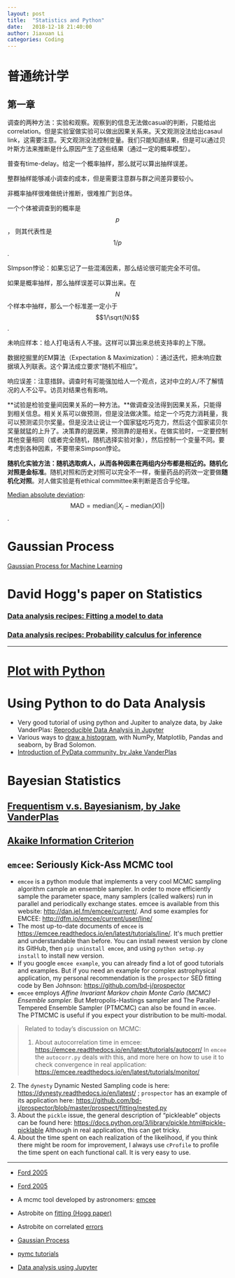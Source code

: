 ```yaml
---
layout: post
title:  "Statistics and Python"
date:   2018-12-18 21:40:00
author: Jiaxuan Li
categories: Coding
---
```

# 普通统计学

## 第一章

调查的两种方法：实验和观察。观察到的信息无法做casual的判断，只能给出correlation。但是实验室做实验可以做出因果关系来。天文观测没法给出casaul link，这需要注意。天文观测没法控制变量。我们只能知道结果，但是可以通过贝叶斯方法来推断是什么原因产生了这些结果（通过一定的概率模型）。

普查有time-delay。给定一个概率抽样，那么就可以算出抽样误差。

整群抽样能够减小调查的成本，但是需要注意群与群之间差异要较小。

非概率抽样很难做统计推断，很难推广到总体。

一个个体被调查到的概率是$$p$$， 则其代表性是$$1/p$$.



SImpson悖论：如果忘记了一些混淆因素，那么结论很可能完全不可信。



如果是概率抽样，那么抽样误差可以算出来。在$$N$$个样本中抽样，那么一个标准差一定小于$$1/\sqrt{N}$$.

未响应样本：给人打电话有人不接。这样可以算出来总统支持率的上下限。

数据挖掘里的EM算法（Expectation & Maximization）：通过迭代，把未响应数据填入列联表。这个算法成立要求“随机不相应”。

响应误差：注意措辞。调查时有可能强加给人一个观点，这对中立的人/不了解情况的人不公平。访员对结果也有影响。

**试验是检验变量间因果关系的一种方法。**做调查没法得到因果关系，只能得到相关信息。相关关系可以做预测，但是没法做决策。给定一个巧克力消耗量，我可以预测诺贝尔奖量。但是没法让说让一个国家猛吃巧克力，然后这个国家诺贝尔奖量就猛的上升了。决策靠的是因果，预测靠的是相关。在做实验时，一定要控制其他变量相同（或者完全随机，随机选择实验对象），然后控制一个变量不同。要考虑到各种因素，不要带来Simpson悖论。

**随机化实验方法：**随机选取病人，从而各种因素在两组内分布都是相近的。随机化对照是**金标准**。随机对照和历史对照可以完全不一样，衡量药品的药效一定要做**随机化对照**。对人做实验是有ethical committee来判断是否合乎伦理。

[Median absolute deviation](https://en.wikipedia.org/wiki/Median_absolute_deviation): $$\text{MAD} = \text{median}(|X_i - \text{median}(X)|)$$.



# Gaussian Process

[Gaussian Process for Machine Learning](http://www.gaussianprocess.org/gpml/chapters/RW.pdf)

# David Hogg's paper on Statistics

### [Data analysis recipes: Fitting a model to data](https://arxiv.org/abs/1008.4686)
### [Data analysis recipes: Probability calculus for inference](https://arxiv.org/abs/1205.4446v1)

***

# [Plot with Python](https://github.com/AstroJacobLi/astro-ph/wiki/Plot-with-Python)

# Using Python to do Data Analysis
- Very good tutorial of using python and Jupiter to analyze data, by Jake VanderPlas: [Reproducible Data Analysis in Jupyter](http://jakevdp.github.io/blog/2017/03/03/reproducible-data-analysis-in-jupyter/)
- Various ways to [draw a histogram](https://realpython.com/python-histograms/#a-fancy-alternative-with-seaborn), with NumPy, Matplotlib, Pandas and seaborn, by Brad Solomon.
- [Introduction of PyData community, by Jake VanderPlas](https://www.youtube.com/watch?v=DifMYH3iuFw)

# Bayesian Statistics
## [Frequentism v.s. Bayesianism, by Jake VanderPlas](https://www.youtube.com/watch?v=KhAUfqhLakw)
## [Akaike Information Criterion](https://en.wikipedia.org/wiki/Akaike_information_criterion)
## `emcee`: Seriously Kick-Ass MCMC tool
- `emcee` is a python module that implements a very cool MCMC sampling algorithm cample an ensemble sampler. In order to more efficiently sample the parameter space, many samplers (called walkers) run in parallel and periodically exchange states. emcee is available from this website:
http://dan.iel.fm/emcee/current/. And some examples for EMCEE: http://dfm.io/emcee/current/user/line/
- The most up-to-date documents of `emcee` is https://emcee.readthedocs.io/en/latest/tutorials/line/. It's much prettier and understandable than before. You can install newest version by clone its GitHub, then `pip uninstall emcee`, and using `python setup.py install` to install new version.
- If you google `emcee example`, you can already find a lot of good tutorials and examples.  But if you need an example for complex astrophysical application, my personal recommendation is the `prospector` SED fitting code by Ben Johnson:  https://github.com/bd-j/prospector
- `emcee` employs _Affine Invariant Markov chain Monte Carlo (MCMC) Ensemble sampler._ But Metropolis-Hastings sampler and The Parallel-Tempered Ensemble Sampler (PTMCMC) can also be found in `emcee`. The PTMCMC is useful if you expect your distribution to be multi-modal.

> Related to today’s discussion on MCMC:
>
> 1.  About autocorrelation time in emcee: https://emcee.readthedocs.io/en/latest/tutorials/autocorr/ In `emcee` the `autocorr.py` deals with this, and more here on how to use it to check convergence in real application: https://emcee.readthedocs.io/en/latest/tutorials/monitor/
2. The `dynesty` Dynamic Nested Sampling code is here: https://dynesty.readthedocs.io/en/latest/ ; `prospector` has an example of its application here: https://github.com/bd-j/prospector/blob/master/prospect/fitting/nested.py
3. About the `pickle` issue, the general description of “pickleable” objects can be found here: https://docs.python.org/3/library/pickle.html#pickle-picklable  Although in real application, this can get tricky.
4. About the time spent on each realization of the likelihood, if you think there might be room for improvement, I always use `cProfile` to profile the time spent on each functional call.  It is very easy to use.

***

- [Ford 2005](http://adsabs.harvard.edu/abs/2005AJ....129.1706F)

- [Ford 2005](https://arxiv.org/abs/astro-ph/0512634)

- A mcmc tool developed by astronomers: [emcee](http://dfm.io/emcee/current/user/quickstart/)

- Astrobite on [fitting (Hogg paper)](https://astrobites.org/2011/07/26/astrostatistics-how-to-fit-a-model-to-data/)

- Astrobite on correlated [errors](https://astrobites.org/2014/07/01/beyond-chi-squared-an-introduction-to-correlated-noise/)

- [Gaussian Process](http://www.gaussianprocess.org)

- [pymc tutorials](https://healthyalgorithms.com/tag/pymc/)

- [Data analysis using Jupyter](http://jakevdp.github.io/blog/2017/03/03/reproducible-data-analysis-in-jupyter/)